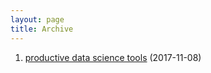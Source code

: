 ```yaml
---
layout: page
title: Archive
---
```


 1. [productive data science tools](https://bharathgs.github.io/2017/11/08/productive-data-science-tools-1/) (2017-11-08)

